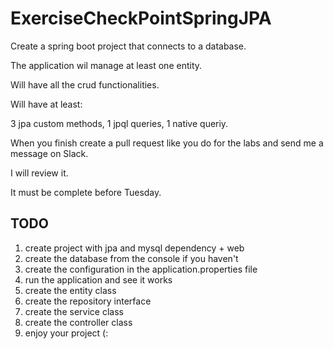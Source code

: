 # ExerciseCheckPointSpringJPA

Create a spring boot project that connects to a database.

The application wil manage at least one entity.

Will have all the crud functionalities.

Will have at least: 

3 jpa custom methods,
1 jpql queries,
1 native queriy.


When you finish create a pull request like you do for the labs and send me a message on Slack.

I will review it.

It must be complete before Tuesday. 




## TODO

1. create project with jpa and mysql dependency + web
2. create the database from the console if you haven't
3. create the configuration in the application.properties file
4. run the application and see it works
5. create the entity class
6. create the repository interface
7. create the service class
8. create the controller class
9. enjoy your project (:

